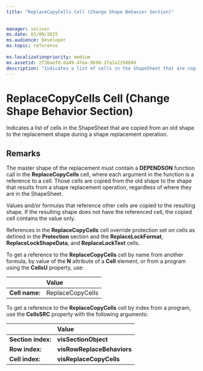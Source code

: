 ```yaml
---
title: "ReplaceCopyCells Cell (Change Shape Behavior Section)"
 
 
manager: soliver
ms.date: 03/09/2015
ms.audience: Developer
ms.topic: reference
 
ms.localizationpriority: medium
ms.assetid: 2f36aefd-da49-47ea-9b90-2fa1a2298849
description: "Indicates a list of cells in the ShapeSheet that are copied from an old shape to the replacement shape during a shape replacement operation."
---
```


# ReplaceCopyCells Cell (Change Shape Behavior Section)

Indicates a list of cells in the ShapeSheet that are copied from an old shape to the replacement shape during a shape replacement operation. 
  
## Remarks

The master shape of the replacement must contain a **DEPENDSON** function call in the **ReplaceCopyCells** cell, where each argument in the function is a reference to a cell. Those cells are copied from the old shape to the shape that results from a shape replacement operation, regardless of where they are in the ShapeSheet. 
  
Values and/or formulas that reference other cells are copied to the resulting shape. If the resulting shape does not have the referenced cell, the copied cell contains the value only. 
  
References in the **ReplaceCopyCells** cell override protection set on cells as defined in the **Protection** section and the **ReplaceLockFormat**, **ReplaceLockShapeData**, and **ReplaceLockText** cells. 
  
To get a reference to the **ReplaceCopyCells** cell by name from another formula, by value of the **N** attribute of a **Cell** element, or from a program using the **CellsU** property, use: 
  
||Value |
|:-----|:-----|
| **Cell name:**  <br/> | ReplaceCopyCells  <br/> |
   
To get a reference to the **ReplaceCopyCells** cell by index from a program, use the **CellsSRC** property with the following arguments: 
  
||Value |
|:-----|:-----|
| **Section index:**  <br/> |**visSectionObject** <br/> |
| **Row index:**  <br/> |**visRowReplaceBehaviors** <br/> |
| **Cell index:**  <br/> |**visReplaceCopyCells** <br/> |
   


